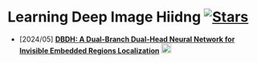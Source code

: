 # Learning Deep Image Hiidng [![Stars](https://img.shields.io/github/stars/TracyCuiq/Learning-Deep-Image-Hiding)](.)

- [2024/05] **[DBDH: A Dual-Branch Dual-Head Neural Network for Invisible Embedded Regions Localization](https://arxiv.org/pdf/2405.03436)** [<img src="https://github.com/FortAwesome/Font-Awesome/blob/6.x/svgs/brands/google-scholar.svg" alt="Code" width="20" height="20">](https://scholar.google.com/scholar?hl=en&as_sdt=2005&sciodt=0%2C5&as_ylo=2024&cites=12518573255228036630&scipsc=&q=DBDH%3A+A+Dual-Branch+Dual-Head+Neural+Network+for+Invisible+Embedded+Regions+Localization&btnG=)
 

